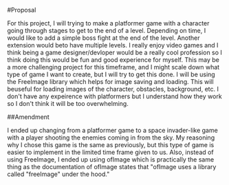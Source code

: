 #Proposal

For this project, I will trying to make a platformer game with a character going through stages to get to 
the end of a level. Depending on time, I would like to add a simple boss fight at the end of the level. 
Another extension would beto have multiple levels. I really enjoy video games and I think being a game 
designer/devloper would be a really cool profession so I think doing this would be fun and good experience 
for myself. This may be a more challenging project for this timeframe, and I might scale down what type of 
game I want to create, but I will try to get this done. I will be using the FreeImage library which helps 
for image saving and loading. This will beuseful for loading images of the character, obstacles, background,
etc. I don't have any expeirence with platformers but I understand how they work so I don't think it will 
be too overwhelming.

##Amendment

I ended up changing from a platformer game to a space invader-like game with a player shooting the enemies
coming in from the sky. My reasoning why I chose this game is the same as previously, but this type of
game is easier to implement in the limited time frame given to us. Also, instead of using FreeImage, I
ended up using ofImage which is practically the same thing as the documentation of ofImage states that
"ofImage uses a library called "freeImage" under the hood." 
